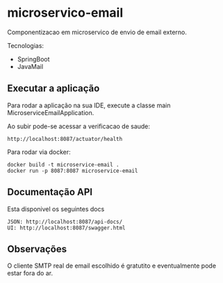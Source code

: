 # microservico-email

Componentizacao em microservico de envio de email externo.

Tecnologias:

* SpringBoot
* JavaMail

## Executar a aplicação

Para rodar a aplicação na sua IDE, execute a classe main MicroserviceEmailApplication.

Ao subir pode-se acessar a verificacao de saude:

```
http://localhost:8087/actuator/health
```

Para rodar via docker:

```
docker build -t microservice-email .
docker run -p 8087:8087 microservice-email
```

## Documentação API

Esta disponivel os seguintes docs

```
JSON: http://localhost:8087/api-docs/
UI: http://localhost:8087/swagger.html
```

## Observações

O cliente SMTP real de email escolhido é gratutito e eventualmente pode estar fora do ar.
